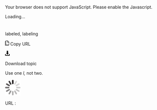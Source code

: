 Your browser does not support JavaScript. Please enable the Javascript.

Loading...

# 

labeled, labeling

![Copy URL](media/labeled-labeling/Copy.png)
Copy URL

![Download](media/labeled-labeling/Download.png)

Download topic

Use one *l,* not two.

![In progress](media/labeled-labeling/activity-large.gif)

URL :
